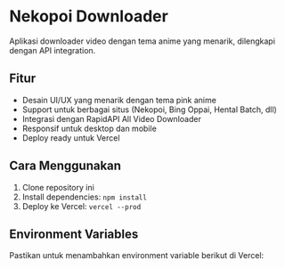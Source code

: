 # Nekopoi Downloader

Aplikasi downloader video dengan tema anime yang menarik, dilengkapi dengan API integration.

## Fitur

- Desain UI/UX yang menarik dengan tema pink anime
- Support untuk berbagai situs (Nekopoi, Bing Oppai, Hental Batch, dll)
- Integrasi dengan RapidAPI All Video Downloader
- Responsif untuk desktop dan mobile
- Deploy ready untuk Vercel

## Cara Menggunakan

1. Clone repository ini
2. Install dependencies: `npm install`
3. Deploy ke Vercel: `vercel --prod`

## Environment Variables

Pastikan untuk menambahkan environment variable berikut di Vercel:
